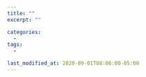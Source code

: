 ```yaml
---
title: ""
excerpt: ""

categories:
  - 
tags:
  - 

last_modified_at: 2020-09-01T08:06:00-05:00
---
```


